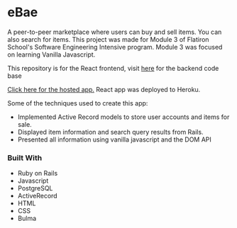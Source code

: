 # eBae

A peer-to-peer marketplace where users can buy and sell items. You can also search for items. This project was made for Module 3 of Flatiron School's Software Engineering Intensive program. Module 3 was focused on learning Vanilla Javascript.

This repository is for the React frontend, visit [here](https://github.com/JahazielGuzman/ebae) for the backend code base

[Click here for the hosted app.](http://ebae.jahazielguzman.com) React app was deployed to Heroku.

Some of the techniques used to create this app:
+ Implemented Active Record models to store user accounts and items for sale.
+ Displayed item information and search query results from Rails.
+ Presented all information using vanilla javascript and the DOM API

### Built With
* Ruby on Rails
* Javascript
* PostgreSQL
* ActiveRecord
* HTML
* CSS
* Bulma
